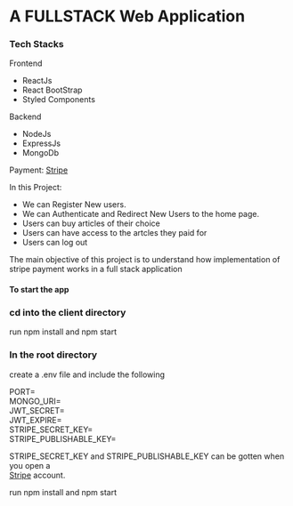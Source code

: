 <h1>A FULLSTACK Web Application</h1>

<h3>Tech Stacks</h3>
<p>Frontend</p>
<ul>
    <li>ReactJs</li>
    <li>React BootStrap</li>
    <li>Styled Components</li>
</ul>
<p>Backend</p>
<ul>
    <li>NodeJs</li>
    <li>ExpressJs</li>
    <li>MongoDb</li>
</ul>

<p>Payment: <a href="https://stripe.com/">Stripe</a></p>

<p>In this Project:</p>
<ul>
    <li>We can Register New users.</li>
    <li>We can Authenticate and Redirect New Users to the home page.</li>
    <li>Users can buy articles of their choice</li>
    <li>Users can have access to the artcles they paid for</li>
    <li>Users can log out</li>
</ul>

<p>The main objective of this project is to understand how implementation of <br/>
stripe payment works in a full stack application</p>

<h4>To start the app</h4>
<h3>cd into the client directory</h3>
<p>run npm install and npm start</p>

<h3>In the root directory</h3>
<p>create a .env file and include the following</p>
PORT= <br/>
MONGO_URI= <br/>
JWT_SECRET= <br/>
JWT_EXPIRE= <br/>
STRIPE_SECRET_KEY= <br/>
STRIPE_PUBLISHABLE_KEY= <br/>
<p>STRIPE_SECRET_KEY and STRIPE_PUBLISHABLE_KEY can be gotten when you open a<br/>
<a href="https://stripe.com/">Stripe</a> account.</p>
<p>run npm install and npm start</p>
